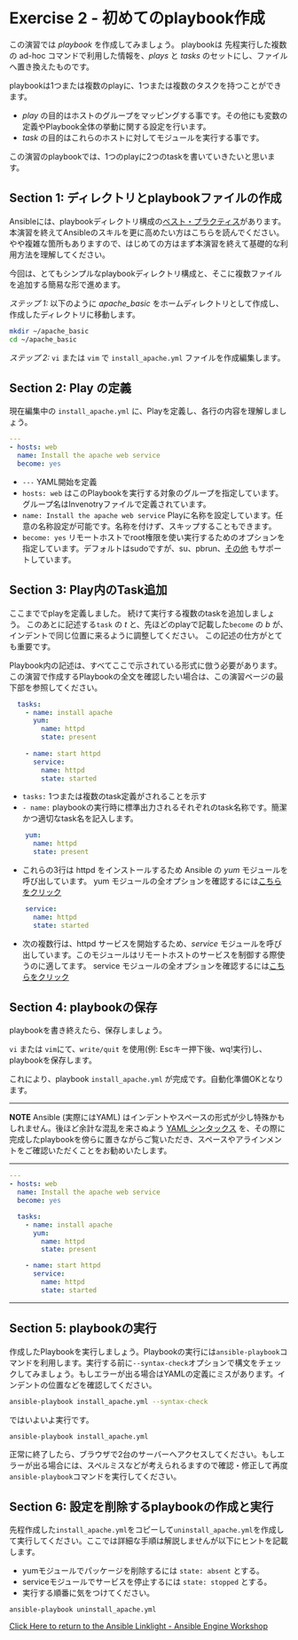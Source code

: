 # Exercise 2 - 初めてのplaybook作成


この演習では *playbook* を作成してみましょう。
playbookは 先程実行した複数の ad-hoc コマンドで利用した情報を、*plays* と *tasks* のセットにし、ファイルへ置き換えたものです。

playbookは1つまたは複数のplayに、1つまたは複数のタスクを持つことができます。

 - *play* の目的はホストのグループをマッピングする事です。その他にも変数の定義やPlaybook全体の挙動に関する設定を行います。
 - *task* の目的はこれらのホストに対してモジュールを実行する事です。

この演習のplaybookでは、1つのplayに2つのtaskを書いていきたいと思います。


## Section 1: ディレクトリとplaybookファイルの作成

Ansibleには、playbookディレクトリ構成の[ベスト・プラクティス](http://docs.ansible.com/ansible/playbooks_best_practices.html)があります。本演習を終えてAnsibleのスキルを更に高めたい方はこちらを読んでください。やや複雑な箇所もありますので、はじめての方はまず本演習を終えて基礎的な利用方法を理解してください。

今回は、とてもシンプルなplaybookディレクトリ構成と、そこに複数ファイルを追加する簡易な形で進めます。


*ステップ 1:* 以下のように *apache_basic* をホームディレクトリとして作成し、作成したディレクトリに移動します。

```bash
mkdir ~/apache_basic
cd ~/apache_basic
```

*ステップ 2:* `vi` または `vim` で `install_apache.yml` ファイルを作成編集します。


## Section 2: Play の定義

現在編集中の  `install_apache.yml` に、Playを定義し、各行の内容を理解しましょう。


```yml
---
- hosts: web
  name: Install the apache web service
  become: yes
```

- `---` YAML開始を定義
- `hosts: web` はこのPlaybookを実行する対象のグループを指定しています。グループ名はInvenotryファイルで定義されています。
- `name: Install the apache web service` Playに名称を設定しています。任意の名称設定が可能です。名称を付けず、スキップすることもできます。
- `become: yes` リモートホストでroot権限を使い実行するためのオプションを指定しています。デフォルトはsudoですが、su、pbrun、[その他](http://docs.ansible.com/ansible/become.html) もサポートしています。


## Section 3: Play内のTask追加

ここまででplayを定義しました。
続けて実行する複数のtaskを追加しましょう。
このあとに記述する`task` の *t* と、先ほどのplayで記載した`become` の *b* が、インデントで同じ位置に来るように調整してください。
この記述の仕方がとても重要です。

Playbook内の記述は、すべてここで示されている形式に倣う必要があります。
この演習で作成するPlaybookの全文を確認したい場合は、この演習ページの最下部を参照してください。


```yml
  tasks:
    - name: install apache
      yum:
        name: httpd
        state: present
     
    - name: start httpd
      service:
        name: httpd
        state: started
```

- `tasks:` 1つまたは複数のtask定義がされることを示す
- `- name:` playbookの実行時に標準出力されるそれぞれのtask名称です。簡潔かつ適切なtask名を記入します。


```yml
    yum:
      name: httpd
      state: present
```


- これらの3行は httpd をインストールするため Ansible の *yum* モジュールを呼び出しています。
yum モジュールの全オプションを確認するには[こちらをクリック](http://docs.ansible.com/ansible/yum_module.html)


```yml
    service:
      name: httpd
      state: started
```

- 次の複数行は、httpd サービスを開始するため、*service*  モジュールを呼び出しています。このモジュールはリモートホストのサービスを制御する際使うのに適してます。
service モジュールの全オプションを確認するには[こちらをクリック](http://docs.ansible.com/ansible/service_module.html)


## Section 4: playbookの保存

playbookを書き終えたら、保存しましょう。

`vi` または `vim`にて、`write/quit` を使用(例: Escキー押下後、wq!実行)し、playbookを保存します。

これにより、playbook `install_apache.yml` が完成です。自動化準備OKとなります。

---
**NOTE**
Ansible (実際にはYAML) はインデントやスペースの形式が少し特殊かもしれません。後ほど余計な混乱を来さぬよう [YAML シンタックス](http://docs.ansible.com/ansible/YAMLSyntax.html) を、その際に完成したplaybookを傍らに置きながらご覧いただき、スペースやアラインメントをご確認いただくことをお勧めいたします。


---

```yml
---
- hosts: web
  name: Install the apache web service
  become: yes

  tasks:
    - name: install apache
      yum:
        name: httpd
        state: present

    - name: start httpd
      service:
        name: httpd
        state: started
```
---


## Section 5: playbookの実行

作成したPlaybookを実行しましょう。Playbookの実行には`ansible-playbook`コマンドを利用します。実行する前に`--syntax-check`オプションで構文をチェックしてみましょう。もしエラーが出る場合はYAMLの定義にミスがあります。インデントの位置などを確認してください。

```bash
ansible-playbook install_apache.yml --syntax-check
```

ではいよいよ実行です。

```
ansible-playbook install_apache.yml
```

正常に終了したら、ブラウザで2台のサーバーへアクセスしてください。もしエラーが出る場合には、スペルミスなどが考えられるますので確認・修正して再度`ansible-playbook`コマンドを実行してください。


## Section 6: 設定を削除するplaybookの作成と実行

先程作成した`install_apache.yml`をコピーして`uninstall_apache.yml`を作成して実行してください。ここでは詳細な手順は解説しませんが以下にヒントを記載します。

- yumモジュールでパッケージを削除するには `state: absent` とする。
- serviceモジュールでサービスを停止するには `state: stopped` とする。
- 実行する順番に気をつけてください。

```
ansible-playbook uninstall_apache.yml
```

[Click Here to return to the Ansible Linklight - Ansible Engine Workshop](../README.ja.md)
